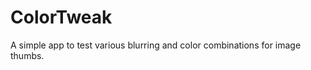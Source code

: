 ColorTweak
==========

A simple app to test various blurring and color combinations for image thumbs. 
